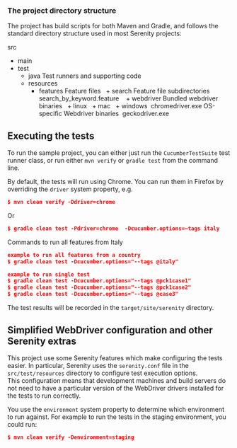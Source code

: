 ### The project directory structure
The project has build scripts for both Maven and Gradle, and follows the standard directory structure used in most Serenity projects:

src
  + main
  + test
    + java                        Test runners and supporting code
    + resources
      + features                  Feature files
          + search                  Feature file subdirectories 
             search_by_keyword.feature 
       + webdriver                 Bundled webdriver binaries
         + linux
         + mac
         + windows 
           chromedriver.exe       OS-specific Webdriver binaries 
           geckodriver.exe


## Executing the tests

To run the sample project, you can either just run the `CucumberTestSuite` test runner class, or run either `mvn verify` or `gradle test` from the command line.

By default, the tests will run using Chrome. You can run them in Firefox by overriding the `driver` system property, e.g.
```json
$ mvn clean verify -Ddriver=chrome
```
Or 
```json
$ gradle clean test -Pdriver=chrome  -Dcucumber.options=–tags italy
```

Commands to run all features from Italy

```json
example to run all features from a country
$ gradle clean test -Dcucumber.options="--tags @italy"

example to run single test
$ gradle clean test -Dcucumber.options="--tags @pck1case1"
$ gradle clean test -Dcucumber.options="--tags @pck1case2"
$ gradle clean test -Dcucumber.options="--tags @case3"
```

The test results will be recorded in the `target/site/serenity` directory.

## Simplified WebDriver configuration and other Serenity extras
This project use some Serenity features which make configuring the tests easier.
In particular, Serenity uses the `serenity.conf` file in the `src/test/resources` directory to configure test execution options.  
This configuration means that development machines and build servers do not need to have a particular version of the WebDriver drivers installed for the tests to run correctly.

You use the `environment` system property to determine which environment to run against. For example to run the tests in the staging environment, you could run:
```json
$ mvn clean verify -Denvironment=staging
```
